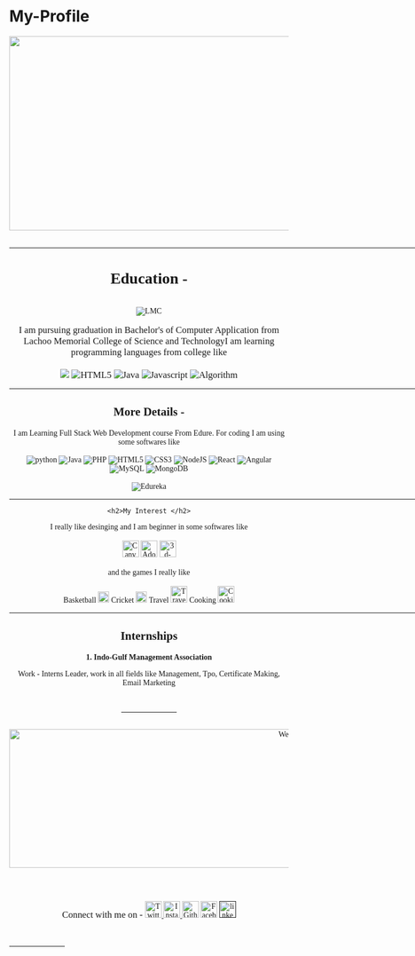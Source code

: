 # My-Profile
<html>
<head><title>
    Karan Verma

</title>
</head>
<link href="K.Ve.png" rel="icon"/>
<center> <img src="Kara (1).png" width="1200px" height="350px" alt="Karan's profile" title="Karan's picture"/> </center> <br>
<body>
    <div style="background-image: url('bg1.png');">
<hr width="1300px">
<center><font style="font-family:verdana"><h1>Education -</h1> <br><img src="lmc.jpeg" alt="LMC" title="Lachoo Memorial College of Science and Technology"><br><br><big><left>I am pursuing graduation in Bachelor's of Computer Application from <br> Lachoo Memorial College of Science and TechnologyI am learning programming languages from college like <br><br> <img src="https://img.shields.io/badge/c++-%2300599C.svg?style=for-the-badge&logo=c%2B%2B&logoColor=white"> <img alt="HTML5" src="https://img.shields.io/badge/html5-%23E34F26.svg?style=flat-square&logo=html5&logoColor=white"/> <img alt="Java" src="https://img.shields.io/badge/java-%23ED8B00.svg?style=flat-square&logo=java&logoColor=white"/> <img alt="Javascript" src="https://img.shields.io/badge/javascript-%23ED8B00.svg?style=flat-square&logo=Javascript&logoColor=white&color=<pink>"/> <img alt="Algorithm" src="https://img.shields.io/badge/algorithm-%23ED8B00.svg?style=flat-square&logo=Algorithm&logoColor=white"/></left></big><br>
    </center>


<hr width="1000px">

<center>
    <h2>More Details - </h2> 
I am Learning Full Stack Web Development course From Edure. For coding I am using some softwares like  <br><br>
<img alt="python" src="https://img.shields.io/badge/python-%23ED8B00.svg?style=flat-square&logo=python&logoColor=white&color=<pink>"/> <img alt="Java" src="https://img.shields.io/badge/java-%23ED8B00.svg?style=flat-square&logo=java&logoColor=white"/> <img alt="PHP" src="https://img.shields.io/badge/php-%23777BB4.svg?style=flat-square&logo=php&logoColor=white"/> <img alt="HTML5" src="https://img.shields.io/badge/html5-%23E34F26.svg?style=flat-square&logo=html5&logoColor=white"/> <img alt="CSS3" src="https://img.shields.io/badge/css3-%231572B6.svg?style=flat-square&logo=css3&logoColor=white"/> <img alt="NodeJS" src="https://img.shields.io/badge/node.js-%2343853D.svg?style=flat-square&logo=node-dot-js&logoColor=white" title="NodeJS"/> <img alt="React" src="https://img.shields.io/badge/react-%2320232a.svg?style=flat-square&logo=react&logoColor=%2361DAFB" title="React"/> <img alt="Angular" src="https://img.shields.io/badge/angular-%23DD0031.svg?flat-square&logo=angular&logoColor=white" title="Angular"/>  <img alt="MySQL" src="https://img.shields.io/badge/mysql-%2300f.svg?style=flat-square&logo=mysql&logoColor=white" title="MySQL"> <img alt="MongoDB" src ="https://img.shields.io/badge/MongoDB-%234ea94b.svg?style=flat-square&logo=mongodb&logoColor=white" title="MangoDB">
</center><br><center><float> <img src="edureka12.jpeg" alt="Edureka" title="Edureka"> </float></center>
    <p><float>
   

<hr width="1000"><center>
  
    
   
    <h2>My Interest </h2>
<p> I really like desinging and I am beginner in some softwares like <br> <br> <img alt="Canva" src="canva.png" width="30px" height="30px" title="Canva"> <img alt="Adobe Illustrator" src="adobei.png" width="30px" height="30px" title="Adobe Illustrator"> <img alt="3d-Max" src="3dsmax.png" width="30px" height="30px" title="3d-Max"> <br><br> and the games I really like  <br>
    <br> Basketball <img src="basketball.png" alt="Basketball" title="Basketball" width="20px" height="20px"> 
 Cricket <img src="cricket.png" alt="Cricket" title="Cricket" widht="20px" height="20px"> Travel <img src="travel.png" alt="Travel" title="Travel" width="30px" height="30px"> Cooking <img src="cooking.png" alt="Cooking" title="Cooking" width="30px" height="30px">
</p>
<hr width="1000px">
<h2>Internships</h2>
<b>1. Indo-Gulf Management Association </b><p>Work - Interns Leader, work in all fields like Management, Tpo, Certificate Making, Email Marketing </p><br>

<hr width="100px"><br>
<img src="Kara3.png" width="1000px" height="250px" alt="Website"><br>






<br><br>

</center>
<center><big>Connect with me on - </big>  
<float>
<a href = "https://twitter.com/i/connect_people"><img src="Twitter.png" width="30px" height="30px" alt="Twitter" title="Twitter"> </a> 
<a href="https://www.instagram.com/"> <img src="Insta icon.png" width="30px" height="30" alt="Instagram" title="Instagram"> </a> 
<a href="https://github.com/karan3103" > <img src="github.png" width="30px" height="30px" alt="Github" title="Github"></a>
<a href="https://www.facebook.com/profile.php?id=100010095664499"><img src="f.png" width="30px" height="30px" alt="Facebook" title="Facebook"></a>
<a href=""> <img src="link.png" width="30px" height="30px" alt="linkedin" title="Linkedin"> </a>

</float>
</center>
<br><br>
<hr width="100px">
<br>
<br>
</body>

</html>
